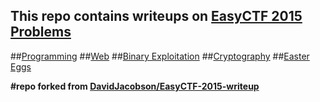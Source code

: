 This repo contains writeups on [EasyCTF 2015](//easyctf.com) [Problems](//easyctf.com/problems)
----------------------------------
##[Programming](programming.md)
##[Web](web.md)
##[Binary Exploitation](binary_exploitation.md)
##[Cryptography](crypto.md)
##[Easter Eggs](easter_eggs.md)


**#repo forked from [DavidJacobson/EasyCTF-2015-writeup](DavidJacobson/EasyCTF-2015-writeup)**
